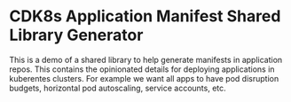 # CDK8s Application Manifest Shared Library Generator

This is a demo of a shared library to help generate manifests in application repos.
This contains the opinionated details for deploying applications in kuberentes
clusters. For example we want all apps to have pod disruption budgets, horizontal
pod autoscaling, service accounts, etc.
